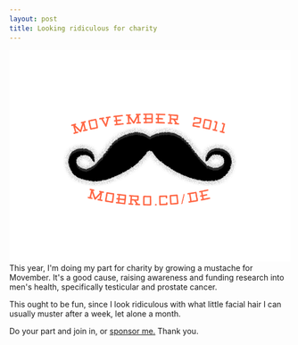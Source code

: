 ```yaml
---
layout: post
title: Looking ridiculous for charity
---
```


[![Movember 2011](/uploads/2011/11/cover.png)](http://mobro.co/de)This year, I'm doing my part for charity by growing a mustache for Movember. It's a good cause, raising awareness and funding research into men's health, specifically testicular and prostate cancer.

This ought to be fun, since I look ridiculous with what little facial hair I can usually muster after a week, let alone a month.

Do your part and join in, or [sponsor me.](http://mobro.co/de) Thank you.
